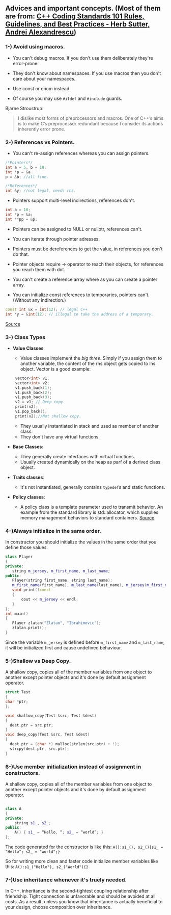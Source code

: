 

## Advices and important concepts. (Most of them are from: [C++ Coding Standards 101 Rules, Guidelines, and Best Practices - Herb Sutter, Andrei Alexandrescu](https://books.google.com.tr/books/about/C++_Coding_Standards.html?id=mmjVIC6WolgC&printsec=frontcover&source=kp_read_button&hl=en&redir_esc=y#v=onepage&q&f=false))

### 1-) Avoid using macros.

  - You can't debug macros. If you don't use them deliberately they're error-prone.
  
  - They don't know about namespaces. If you use macros then you don't care about your namespaces.
  
  - Use const or enum instead. 
  - Of course you may use ```#ifdef``` and ```#include``` guards.

  
  Bjarne Stroustrup:
  
  
> I dislike most forms of preprocessors and macros. One of C++’s aims is to make C’s preprocessor redundant because I consider its actions inherently error prone.


### 2-) References vs Pointers.

- You can't re-assign references whereas you can assign pointers.

``` c++
/*Pointers*/ 
int a = 5, b = 10;
int *p = &a 
p = &b; //all fine.

/*References*/
int &y; //not legal, needs rhs.
```

- Pointers support multi-level indirections, references don't.

``` c++
int a = 10;
int *p = &a;
int **pp = &p;
```

- Pointers can be assigned to NULL or nullptr, references can't.

- You can iterate through pointer adresses.
- Pointers must be dereferences to get the value, in references you don't do that.
- Pointer objects require -> operator to reach their objects, for references you reach them with dot.
- You can't create a reference array where as you can create a pointer array.
- You can initialize const references to temporaries, pointers can't. (Without any indirection.)
 ``` c++
const int &x = int(12); // legal C++
int *y = &int(12); // illegal to take the address of a temporary.
```
[Source](https://stackoverflow.com/questions/57483/what-are-the-differences-between-a-pointer-variable-and-a-reference-variable-in?page=1&tab=oldest#tab-top)


 ### 3-) Class Types
 
 
 - **Value Classes**:
    - Value classes implement the *big three*. Simply if you assign them to another variable, the content of the rhs object gets copied to lhs object. Vector is a good example:
   ``` c++
    vector<int> v1;
    vector<int> v2;
    v1.push_back(1);
    v1.push_back(2);
    v1.push_back(3);
    v2 = v1; // Deep copy.
    print(v2);
    v1.pop_back();
    print(v2);//Not shallow copy.
    ```

    - They usually instantiated in stack and used as member of another class. 
    - They don't have any virtual functions.
  - **Base Classes**:
      - They generally create interfaces with virtual functions.
      - Usually created dynamically on the heap as parf of a derived class object.
  - **Traits classes**:
      - It's not instantiated, generally contains ```typedef```s and static functions.
      
   - **Policy classes**:
      - A policy class is a template parameter used to transmit behavior. An example from the standard library is std::allocator, which supplies memory management behaviors to standard containers. [Source](https://www.boost.org/community/generic_programming.html#policy)
 
 ### 4-)Always initialize in the same order.
 
 In constructor you should initialize the values in the same order that you define those values. 
 ``` c++
class Player
{
private:
    string m_jersey, m_first_name, m_last_name;
public:
    Player(string first_name, string last_name):
    m_first_name(first_name), m_last_name(last_name), m_jersey(m_first_name + " 9 " + m_last_name){};
    void print()const
    {
        cout << m_jersey << endl;
    }
};
int main()
{
    Player zlatan("Zlatan", "Ibrahimovic");
    zlatan.print();
}
```

Since the variable ```m_jersey``` is defined before ```m_first_name``` and ```m_last_name```, it will be initialized first and cause undefined behaviour.

 ### 5-)Shallow vs Deep Copy.
 
 A shallow copy, copies all of the member variables from one object to another except pointer objects and it's done by default assignment operator.
  ``` c++
  struct Test
  {
  char *ptr;
  };
  
  void shallow_copy(Test &src, Test &dest)
  {
    dest.ptr = src.ptr;
  }
  void deep_copy(Test &src, Test &dest)
  {
    dest.ptr = (char *) malloc(strlen(src.ptr) + !);
    strcpy(dest.ptr, src.ptr);
  }
  ```
 ### 6-)Use member initialization instead of assignment in constructors.
 
 A shallow copy, copies all of the member variables from one object to another except pointer objects and it's done by default assignment operator.
  ``` c++
  
  class A 
  {
  private:
      string s1_, s2_;
  public:
      A() { s1_ = “Hello, “; s2_ = “world”; } 
  };
  ```
  
  The code generated for the constructor is like this:   ```A():s1_(), s2_(){s1_ = "Hello"; s2_ = "world";} ``` 
  
  So for writing more clean and faster code initialize member variables like this: ```A():s1_("Hello"), s2_("World"){} ```
 

 ### 7-)Use inheritance whenever it's truely needed.
In C++, inheritance is the second-tightest coupling relationship after friendship. Tight connection is unfavorable and should be avoided at all costs. As a result, unless you know that inheritance is actually beneficial to your design, choose composition over inheritance.
